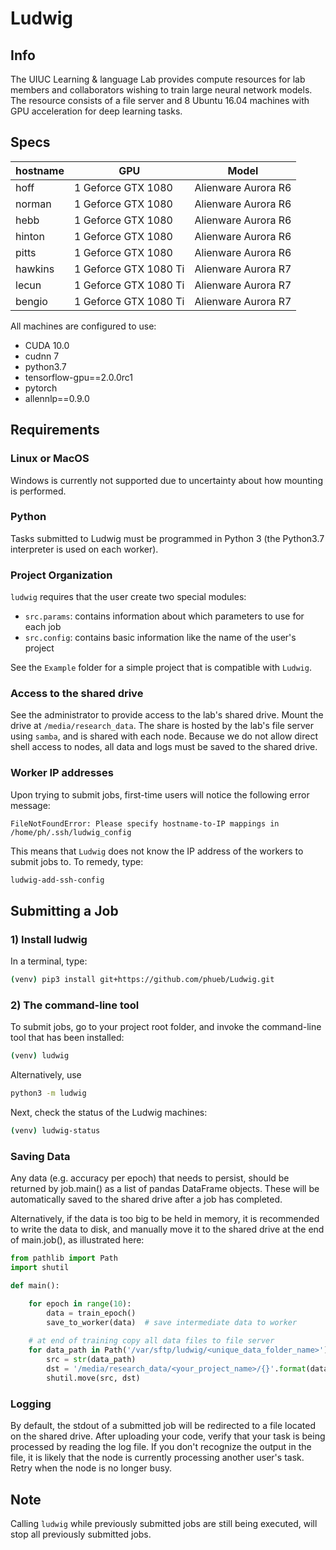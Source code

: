 # Ludwig

## Info

The UIUC Learning & language Lab provides compute resources for lab members and collaborators wishing to train large neural network models. 
The resource consists of a file server and 8 Ubuntu 16.04 machines with GPU acceleration for deep learning tasks.

## Specs

| hostname  |GPU                    | Model               |
|-----------|-----------------------|---------------------|
| hoff      |1 Geforce GTX 1080     | Alienware Aurora R6 |
| norman    |1 Geforce GTX 1080     | Alienware Aurora R6 |
| hebb      |1 Geforce GTX 1080     | Alienware Aurora R6 |
| hinton    |1 Geforce GTX 1080     | Alienware Aurora R6 |
| pitts     |1 Geforce GTX 1080     | Alienware Aurora R6 |
| hawkins   |1 Geforce GTX 1080 Ti  | Alienware Aurora R7 |
| lecun     |1 Geforce GTX 1080 Ti  | Alienware Aurora R7 |
| bengio    |1 Geforce GTX 1080 Ti  | Alienware Aurora R7 |

All machines are configured to use:
* CUDA 10.0
* cudnn 7
* python3.7
* tensorflow-gpu==2.0.0rc1
* pytorch
* allennlp==0.9.0


## Requirements

### Linux or MacOS
Windows is currently not supported due to uncertainty about how mounting is performed.

### Python
Tasks submitted to Ludwig must be programmed in Python 3 (the Python3.7 interpreter is used on each worker).

### Project Organization

```ludwig``` requires that the user create two special modules:
* ```src.params```: contains information about which parameters to use for each job
* ```src.config```: contains basic information like the name of the user's project

See the `Example` folder for a simple project that is compatible with `Ludwig`. 

### Access to the shared drive
See the administrator to provide access to the lab's shared drive. Mount the drive at ```/media/research_data```.
The share is hosted by the lab's file server using ```samba```, and is shared with each node. 
Because we do not allow direct shell access to nodes, all data and logs must be saved to the shared drive.

### Worker IP addresses

Upon trying to submit jobs, first-time users will notice the following error message:

```
FileNotFoundError: Please specify hostname-to-IP mappings in /home/ph/.ssh/ludwig_config
```

This means that `Ludwig` does not know the IP address of the workers to submit jobs to.
To remedy, type:

```bash
ludwig-add-ssh-config
```

## Submitting a Job

### 1) Install ludwig

In a terminal, type:

```bash
(venv) pip3 install git+https://github.com/phueb/Ludwig.git
```

### 2) The command-line tool

To submit jobs, go to your project root folder, and invoke the command-line tool that has been installed:

```bash
(venv) ludwig
``` 

Alternatively, use 

```bash
python3 -m ludwig
```

Next, check the status of the Ludwig machines:

```bash
(venv) ludwig-status
```

### Saving Data
Any data (e.g. accuracy per epoch) that needs to persist, should be returned by job.main() as a list of pandas DataFrame objects.
These will be automatically saved to the shared drive after a job has completed.

Alternatively, if the data is too big to be held in memory, it is recommended to write the data to disk,
and manually move it to the shared drive at the end of main.job(), as illustrated here: 

```python
from pathlib import Path
import shutil

def main():

    for epoch in range(10):
        data = train_epoch()
        save_to_worker(data)  # save intermediate data to worker
    
    # at end of training copy all data files to file server
    for data_path in Path('/var/sftp/ludwig/<unique_data_folder_name>').glob('data*.csv'):
        src = str(data_path)
        dst = '/media/research_data/<your_project_name>/{}'.format(data_path.name)
        shutil.move(src, dst)
```

### Logging
By default, the stdout of a submitted job will be redirected to a file located on the shared drive.
After uploading your code, verify that your task is being processed by reading the log file.
If you don't recognize the output in the file, it is likely that the node is currently processing another user's task.
Retry when the node is no longer busy. 

## Note

Calling ```ludwig``` while previously submitted jobs are still being executed, 
will stop all previously submitted jobs.